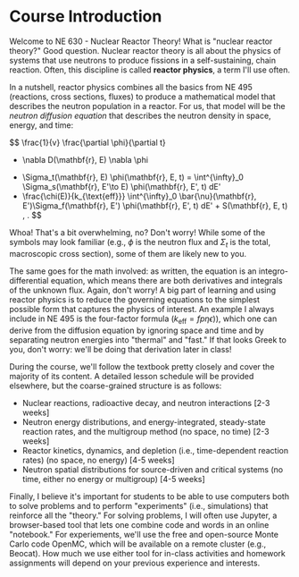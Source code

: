 # Course Introduction

Welcome to NE 630 - Nuclear Reactor Theory!  What is "nuclear reactor theory?"  Good question.  Nuclear reactor theory is all about the physics of systems that use neutrons to produce fissions in a self-sustaining, chain reaction.  Often, this discipline is called **reactor physics**, a term I'll use often. 

In a nutshell, reactor physics combines all the basics from NE 495 (reactions, cross sections, fluxes) to produce a mathematical model that describes the neutron population in a reactor.  For us, that model will be the *neutron diffusion equation* that describes the neutron density in space, energy, and time:

$$
\frac{1}{v} \frac{\partial \phi}{\partial t}
 - \nabla D(\mathbf{r}, E) \nabla \phi 
  + \Sigma_t(\mathbf{r}, E) \phi(\mathbf{r}, E, t) 
  = \int^{\infty}_0 \Sigma_s(\mathbf{r}, E'\to E) \phi(\mathbf{r}, E', t) dE'
   + \frac{\chi(E)}{k_{\text{eff}}} \int^{\infty}_0 \bar{\nu}(\mathbf{r}, E')\Sigma_f(\mathbf{r}, E') \phi(\mathbf{r}, E', t) dE' + S(\mathbf{r}, E, t) \, .
$$

Whoa!  That's a bit overwhelming, no?  Don't worry!  While some of the symbols may look familiar (e.g., $\phi$ is the neutron flux and $\Sigma_t$ is the total, macroscopic cross section), some of them are likely new to you.  


The same goes for the math involved: as written, the equation is an integro-differential equation, which means there are both derivatives and integrals of the unknown flux.  Again, don't worry!  A big part of learning and using reactor physics is to reduce the governing equations to the simplest possible form that captures the physics of interest.  An example I always include in NE 495 is the four-factor formula ($k_{\text{eff}} = f p \eta \epsilon)$), which one can derive from the diffusion equation by ignoring space and time and by separating neutron energies into "thermal" and "fast."  If that looks Greek to you, don't worry: we'll be doing that derivation later in class!


During the course, we'll follow the textbook pretty closely and cover the majority of its content.  A detailed lesson schedule will be provided elsewhere, but the coarse-grained structure is as follows:

  - Nuclear reactions, radioactive decay, and neutron interactions [2-3 weeks]
  - Neutron energy distributions, and energy-integrated, steady-state reaction rates, and the multigroup method (no space, no time) [2-3 weeks]
  - Reactor kinetics, dynamics, and depletion (i.e., time-dependent reaction rates) (no space, no energy) [4-5 weeks]
  - Neutron spatial distributions for source-driven and critical systems (no time, either no energy or multigroup) [4-5 weeks]


Finally, I believe it's important for students to be able to use computers both to solve problems and to perform "experiments" (i.e., simulations) that reinforce all the "theory."  For solving problems, I will often use Jupyter, a browser-based tool that lets one combine code and words in an online "notebook."  For experiements, we'll use the free and open-source Monte Carlo code OpenMC, which will be available on a remote cluster (e.g., Beocat).  How much we use either tool for in-class activities and homework assignments will depend on your previous experience and interests.

